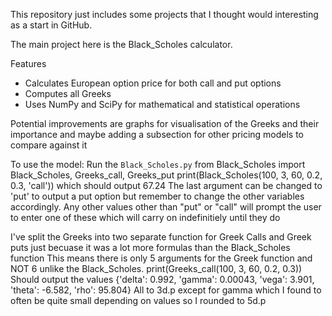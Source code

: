 This repository just includes some projects that I thought would interesting as a start in GitHub.

The main project here is the Black_Scholes calculator.

Features
- Calculates European option price for both call and put options
- Computes all Greeks 
- Uses NumPy and SciPy for mathematical and statistical operations

Potential improvements are graphs for visualisation of the Greeks and their importance and maybe adding a subsection for other pricing models to compare against it

To use the model:
Run the `Black_Scholes.py`
from Black_Scholes import Black_Scholes, Greeks_call, Greeks_put
print(Black_Scholes(100, 3, 60, 0.2, 0.3, 'call')) which should output 67.24
The last argument can be changed to 'put' to output a put option but remember to change the other variables accordingly.
Any other values other than "put" or "call" will prompt the user to enter one of these which will carry on indefinitiely until they do

I've split the Greeks into two separate function for Greek Calls and Greek puts just becuase it was a lot more formulas than the Black_Scholes function
This means there is only 5 arguments for the Greek function and NOT 6 unlike the Black_Scholes.
print(Greeks_call(100, 3, 60, 0.2, 0.3)) Should output the values {'delta': 0.992, 'gamma': 0.00043, 'vega': 3.901, 'theta': -6.582, 'rho': 95.804} All to 3d.p except for gamma which I found to often be quite small depending on values so I rounded to 5d.p
